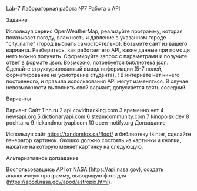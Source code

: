 Lab-7
Лабораторная работа №7
Работа с API

Задание

Используя сервис OpenWeatherMap, реализуйте программу, которая показывает погоду, влажность и давление в указанном городе "city_name" (город выбрать самостоятельно).
Возьмите сайт из вашего варианта. Разберитесь, как работает его API, какие данные при помощи него можно получить. Сформируйте запрос с параметрами и получите ответ в формате .json. Возможно, потребуется библиотека json. Сделайте структурированный вывод информации (5-7 полей, форматирование на усмотрение студента).
! В интернете нет ничего постоянного, и правила использования API могут изменяться. В случае невозможности выполнить свой вариант, допускается взять соседний.

Варианты

Вариант	Сайт
1	hh.ru
2	api.covidtracking.com
3	временно нет
4	newsapi.org
5	dictionaryapi.com
6	steamcommunity.com
7	kinopoisk.dev
8	pochta.ru
9	rickandmortyapi.com
10	open-notify.org
Допзадание

Используя сайт https://randomfox.ca/floof/ и библиотеку tkinter, сделайте генератор картинок. Окошко должно состоять из картинки и кнопки, нажатие на которую меняет картинку на следующую.

Альтернативное допзадание

Воспользовавшись API от NASA (https://api.nasa.gov), создать аналогичную программу, выводящую фото дня (https://apod.nasa.gov/apod/astropix.html).
